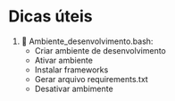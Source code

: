 # Dicas úteis

1. 📁 Ambiente_desenvolvimento.bash:
   * Criar ambiente de desenvolvimento
   * Ativar ambiente
   * Instalar frameworks
   * Gerar arquivo requirements.txt
   * Desativar ambimente
   
